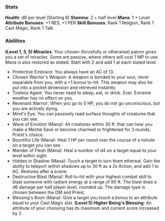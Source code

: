 ### Stats
**Health**: d6 per level (Starting 6)
**Stamina**: 2 + half level
**Mana**: 1 + Level
**Attribute Bonuses**: +1 RES, +1 PER
**Skill Bonuses**: Rank 1 Religion, Rank 1 Cast Magic, Rank 1 Talk

### Abilities
**(Level 1, 3, 5) Miracles**: Your chosen (forcefully or otherwise) patron gives you a set of miracles. Some are passive, where others will cost 1 MP to use. Mana is also restored as stated. Start with 2 and add 1 at each stated level.
- Protective Embrace: You always have an AC of 13.
- Chosen Warrior's Weapon: A weapon is bonded to your soul, never separable from you, with a +1 bonus to-hit. This weapon may also be put into a pocket dimension and retrieved instantly.
- Tireless Agent: You never need to sleep, eat, or drink. Ever. Extreme weather has no effect on you.
- Revenant Warrior: When you go to 0 HP, you do not go unconscious, but you are actively dying.
- Mind's Eye: You can passively read surface thoughts of creatures that you can see.
- Wave of Emotion (Mana): All creatures within 30 ft. that can hear you make a Mental Save or become charmed or frightened for 3 rounds, Priest's choice.
- Bountiful Life (Mana): Heal 1 HP per round over the course of a minute on a target you can see.
- Mender of Flesh (Mana): Heal a number of d4 on a target equal to your level within sight. 
- Hidden in Shadow (Mana): Touch a target to turn them ethereal. Gain the ability to teleport within shadows up to 30 ft as a 2s Action, and add 1 to AC. Restores after a scene.
- Destructive Blast (Mana): Roll to-hit with your highest combat skill to blast someone with radiant energy at a range of 90 ft. The blast does a d6 damage per half player level, rounded up. The damage type is chosen between the DM and Priest.
- Blessing's Boon (Mana): Give a target you touch a bonus to an attribute equal to your Cast Magic stat.
**(Level 5) Higher Being's Blessing**: An attribute of your choosing has its maximum and current score increased by 2.